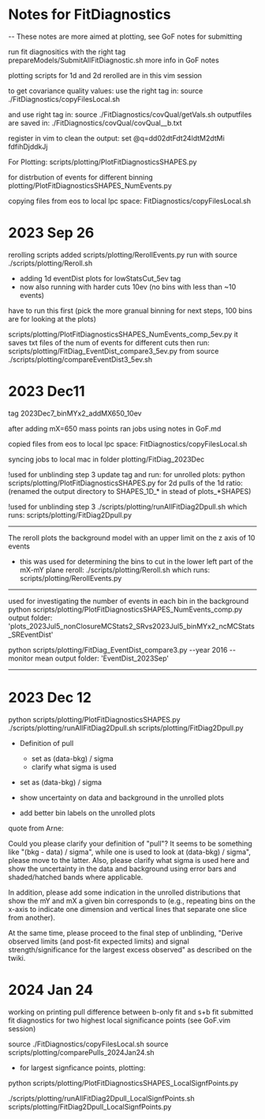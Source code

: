 # Notes for FitDiagnostics
-- These notes are more aimed at plotting, see GoF notes for submitting

run fit diagnositics with the right tag
prepareModels/SubmitAllFitDiagnostic.sh
more info in GoF notes

plotting scripts for 1d and 2d rerolled are in this vim session

to get covariance quality values:
use the right tag in:
source ./FitDiagnostics/copyFilesLocal.sh

and use right tag in:
source ./FitDiagnostics/covQual/getVals.sh
outputfiles are saved in:
./FitDiagnostics/covQual/covQual_<tag>_b.txt

register in vim to clean the output:
set @q=dd02dtFdt24ldtM2dtMi fdfihDjddkJj


For Plotting:
scripts/plotting/PlotFitDiagnosticsSHAPES.py

for distrbution of events for different binning
plotting/PlotFitDiagnosticsSHAPES_NumEvents.py

copying files from eos to local lpc space:
FitDiagnostics/copyFilesLocal.sh

# 2023 Sep 26

rerolling scripts added
scripts/plotting/RerollEvents.py
run with
source ./scripts/plotting/Reroll.sh

- adding 1d eventDist plots for lowStatsCut_5ev tag
- now also running with harder cuts 10ev (no bins with less than ~10 events)

have to run this first (pick the more granual binning for next steps, 100 bins are for looking at the plots)

scripts/plotting/PlotFitDiagnosticsSHAPES_NumEvents_comp_5ev.py
it saves txt files of the num of events for different cuts
then run:
scripts/plotting/FitDiag_EventDist_compare3_5ev.py
from
source ./scripts/plotting/compareEventDist3_5ev.sh


# 2023 Dec11

tag 2023Dec7_binMYx2_addMX650_10ev

after adding mX=650 mass points
ran jobs using notes in GoF.md

copied files from eos to local lpc space:
FitDiagnostics/copyFilesLocal.sh

syncing jobs to local mac in folder plotting/FitDiag_2023Dec

!used for unblinding step 3
update tag and run:
for unrolled plots:
python scripts/plotting/PlotFitDiagnosticsSHAPES.py
for 2d pulls of the 1d ratio:
(renamed the output directory to SHAPES_1D_* in stead of plots_*SHAPES)

!used for unblinding step 3
./scripts/plotting/runAllFitDiag2Dpull.sh
which runs:
scripts/plotting/FitDiag2Dpull.py

---
The reroll plots the background model with an upper limit on the z axis of 10 events
- this was used for determining the bins to cut in the lower left part of the mX-mY plane
reroll:
./scripts/plotting/Reroll.sh
which runs:
scripts/plotting/RerollEvents.py

---
used for investigating the number of events in each bin in the background
python scripts/plotting/PlotFitDiagnosticsSHAPES_NumEvents_comp.py
output folder: 'plots_2023Jul5_nonClosureMCStats2_SRvs2023Jul5_binMYx2_ncMCStats_SREventDist'

python scripts/plotting/FitDiag_EventDist_compare3.py --year 2016 --monitor mean
output folder: 'EventDist_2023Sep'

---



# 2023 Dec 12

python scripts/plotting/PlotFitDiagnosticsSHAPES.py
./scripts/plotting/runAllFitDiag2Dpull.sh
scripts/plotting/FitDiag2Dpull.py

- Definition of pull
    - set as (data-bkg) / sigma
    - clarify what sigma is used

- set as (data-bkg) / sigma
- show uncertainty on data and background in the unrolled plots
- add better bin labels on the unrolled plots

quote from Arne:

Could you please clarify your definition of "pull"?
It seems to be something like "(bkg - data) / sigma", while one is used to look at (data-bkg) / sigma", please move to the latter.
Also, please clarify what sigma is used here and
show the uncertainty in the data and background
    using error bars and shaded/hatched bands where applicable.

In addition, please
add some indication in the unrolled distributions that show the mY and mX a given bin corresponds to
(e.g., repeating bins on the x-axis to indicate one dimension and vertical lines that separate one slice from another).

At the same time, please proceed to the final step of unblinding,
"Derive observed limits (and post-fit expected limits) and signal strength/significance for the largest excess observed" as described on the twiki.


# 2024 Jan 24

working on printing pull difference between b-only fit and s+b fit
submitted fit diagnostics for two highest local significance points (see GoF.vim session)

source ./FitDiagnostics/copyFilesLocal.sh
source scripts/plotting/comparePulls_2024Jan24.sh

- for largest signficance points, plotting:

python scripts/plotting/PlotFitDiagnosticsSHAPES_LocalSignfPoints.py


./scripts/plotting/runAllFitDiag2Dpull_LocalSignfPoints.sh
scripts/plotting/FitDiag2Dpull_LocalSignfPoints.py

